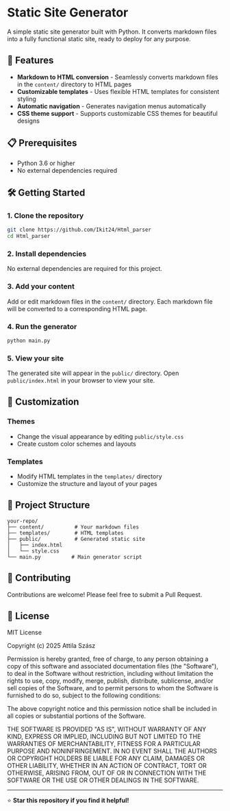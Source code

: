 # Static Site Generator

A simple static site generator built with Python. It converts markdown files into a fully functional static site, ready to deploy for any purpose.

## 🚀 Features

- **Markdown to HTML conversion** - Seamlessly converts markdown files in the `content/` directory to HTML pages
- **Customizable templates** - Uses flexible HTML templates for consistent styling
- **Automatic navigation** - Generates navigation menus automatically
- **CSS theme support** - Supports customizable CSS themes for beautiful designs

## 📋 Prerequisites

- Python 3.6 or higher
- No external dependencies required

## 🛠️ Getting Started

### 1. Clone the repository

```bash
git clone https://github.com/Ikit24/Html_parser
cd Html_parser
```

### 2. Install dependencies

No external dependencies are required for this project.

### 3. Add your content

Add or edit markdown files in the `content/` directory. Each markdown file will be converted to a corresponding HTML page.

### 4. Run the generator

```bash
python main.py
```

### 5. View your site

The generated site will appear in the `public/` directory. Open `public/index.html` in your browser to view your site.

## 🎨 Customization

### Themes
- Change the visual appearance by editing `public/style.css`
- Create custom color schemes and layouts

### Templates  
- Modify HTML templates in the `templates/` directory
- Customize the structure and layout of your pages

## 📁 Project Structure

```
your-repo/
├── content/          # Your markdown files
├── templates/        # HTML templates
├── public/           # Generated static site
│   ├── index.html
│   └── style.css
└── main.py          # Main generator script
```

## 🤝 Contributing

Contributions are welcome! Please feel free to submit a Pull Request.

## 📄 License

MIT License

Copyright (c) 2025 Attila Szász

Permission is hereby granted, free of charge, to any person obtaining a copy
of this software and associated documentation files (the "Software"), to deal
in the Software without restriction, including without limitation the rights
to use, copy, modify, merge, publish, distribute, sublicense, and/or sell
copies of the Software, and to permit persons to whom the Software is
furnished to do so, subject to the following conditions:

The above copyright notice and this permission notice shall be included in all
copies or substantial portions of the Software.

THE SOFTWARE IS PROVIDED "AS IS", WITHOUT WARRANTY OF ANY KIND, EXPRESS OR
IMPLIED, INCLUDING BUT NOT LIMITED TO THE WARRANTIES OF MERCHANTABILITY,
FITNESS FOR A PARTICULAR PURPOSE AND NONINFRINGEMENT. IN NO EVENT SHALL THE
AUTHORS OR COPYRIGHT HOLDERS BE LIABLE FOR ANY CLAIM, DAMAGES OR OTHER
LIABILITY, WHETHER IN AN ACTION OF CONTRACT, TORT OR OTHERWISE, ARISING FROM,
OUT OF OR IN CONNECTION WITH THE SOFTWARE OR THE USE OR OTHER DEALINGS IN THE
SOFTWARE.

---

⭐ **Star this repository if you find it helpful!**
